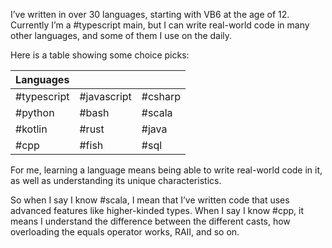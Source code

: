 I’ve written in over 30 languages, starting with VB6 at the age of 12. Currently I’m a #typescript main, but I can write real-world code in many other languages, and some of them I use on the daily.

Here is a table showing some choice picks:

| Languages |  |  |
| ---- | ---- | ---- |
| #typescript | #javascript | #csharp |
| #python | #bash | #scala |
| #kotlin | #rust | #java |
| #cpp | #fish | #sql |
For me, learning a language means being able to write real-world code in it, as well as understanding its unique characteristics. 

So when I say I know #scala, I mean that I’ve written code that uses advanced features like higher-kinded types. When I say I know #cpp, it means I understand the difference between the different casts, how overloading the equals operator works, RAII, and so on.